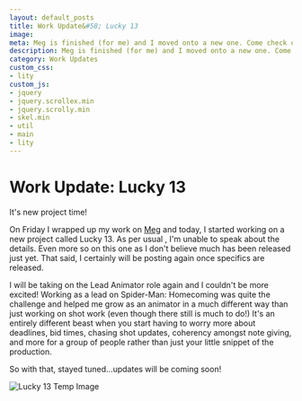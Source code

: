 ```yaml
---
layout: default_posts
title: Work Update&#58; Lucky 13
image: 
meta: Meg is finished (for me) and I moved onto a new one. Come check out what's next!
description: Meg is finished (for me) and I moved onto a new one. Come check out what's next!
category: Work Updates
custom_css:
- lity
custom_js:
- jquery
- jquery.scrollex.min
- jquery.scrolly.min
- skel.min
- util
- main
- lity
---
```

<h1 class="major">Work Update&#58; Lucky 13</h1>
It's new project time!  

On Friday I wrapped up my work on [Meg]() and today, I started working on a new project called Lucky 13. As per usual , I'm unable to speak about the details.  Even more so on this one as I don't believe much has been released just yet. That said, I certainly will be posting again once specifics are released.  

I will be taking on the Lead Animator role again and I couldn't be more excited! Working as a lead on Spider-Man: Homecoming was quite the challenge and helped me grow as an animator in a much different way than just working on shot work (even though there still is much to do!) It's an entirely different beast when you start having to worry more about deadlines, bid times, chasing shot updates, coherency amongst note giving, and more for a group of people rather than just your little snippet of the production.   

So with that, stayed tuned...updates will be coming soon!

<div>
    <span class="image fit_half">
        <img src="" alt="Lucky 13 Temp Image"/>
    </span>
</div>




